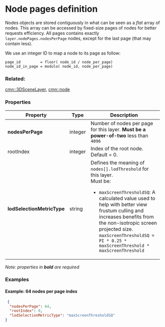 # Node pages definition



Nodes objects are stored contiguously in what can be seen as a _flat_ array of nodes. This array can be accessed by fixed-size pages of nodes for better requests efficiency.
All pages contains exactly `layer.nodePages.nodesPerPage` nodes, except for the last page (that may contain less).

We use an integer ID to map a node to its page as follow:
 ```
page_id         = floor( node_id / node_per_page)
node_id_in_page = modulo( node_id, node_per_page)
 ```



### Related:

[cmn::3DSceneLayer](3DSceneLayer.cmn.md), [cmn::node](node.cmn.md)
### Properties

| Property | Type | Description |
| --- | --- | --- |
| **nodesPerPage** | integer | Number of nodes per page for this layer. **Must be a power-of-two** less than `4096` |
| rootIndex | integer | Index of the root node.  Default = 0. |
| **lodSelectionMetricType** | string | Defines the meaning of `nodes[].lodThreshold` for this layer.<div>Must be:<ul><li>`maxScreenThresholdSQ`: A calculated value used to help with better view frustum culling and increases benefits from the non-isotropic screen projected size. `maxScreenThresholdSQ = PI * 0.25 * maxScreenThreshold * maxScreenThreshold`</li></ul></div> |

*Note: properties in **bold** are required*

### Examples 

#### Example: 64 nodes per page index 

```json
 {
  "nodesPerPage": 64,
  "rootIndex": 0,
  "lodSelectionMetricType": "maxScreenThresholdSQ"
} 
```


